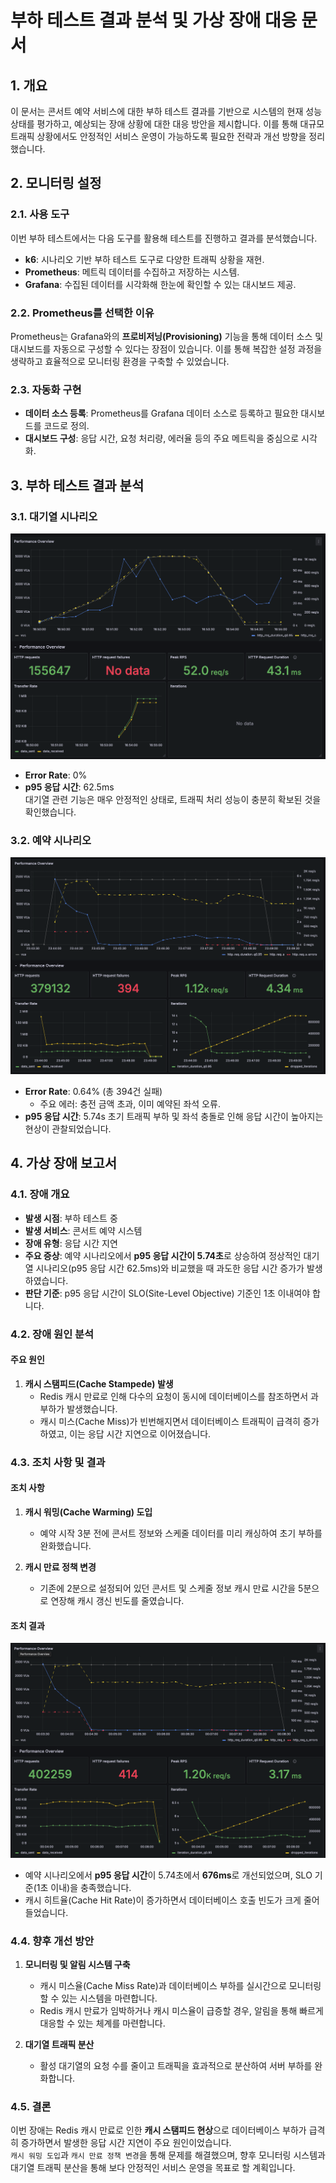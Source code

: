 # 부하 테스트 결과 분석 및 가상 장애 대응 문서

## 1. 개요

이 문서는 콘서트 예약 서비스에 대한 부하 테스트 결과를 기반으로 시스템의 현재 성능 상태를 평가하고, 예상되는 장애 상황에 대한 대응 방안을 제시합니다. 이를 통해 대규모 트래픽
상황에서도 안정적인 서비스 운영이 가능하도록 필요한 전략과 개선 방향을 정리했습니다.

## 2. 모니터링 설정

### 2.1. 사용 도구

이번 부하 테스트에서는 다음 도구를 활용해 테스트를 진행하고 결과를 분석했습니다.

- **k6**: 시나리오 기반 부하 테스트 도구로 다양한 트래픽 상황을 재현.
- **Prometheus**: 메트릭 데이터를 수집하고 저장하는 시스템.
- **Grafana**: 수집된 데이터를 시각화해 한눈에 확인할 수 있는 대시보드 제공.

### 2.2. Prometheus를 선택한 이유

Prometheus는 Grafana와의 **프로비저닝(Provisioning)** 기능을 통해 데이터 소스 및 대시보드를 자동으로 구성할 수 있다는 장점이 있습니다. 이를 통해
복잡한 설정 과정을 생략하고 효율적으로 모니터링 환경을 구축할 수 있었습니다.

### 2.3. 자동화 구현

- **데이터 소스 등록**: Prometheus를 Grafana 데이터 소스로 등록하고 필요한 대시보드를 코드로 정의.
- **대시보드 구성**: 응답 시간, 요청 처리량, 에러율 등의 주요 메트릭을 중심으로 시각화.

## 3. 부하 테스트 결과 분석

### 3.1. 대기열 시나리오

![대기열 부하 테스트 결과](./images/queue-test-result.png)

- **Error Rate**: 0%
- **p95 응답 시간**: 62.5ms  
  대기열 관련 기능은 매우 안정적인 상태로, 트래픽 처리 성능이 충분히 확보된 것을 확인했습니다.

### 3.2. 예약 시나리오

![예약 부하 테스트 결과](./images/reservation-test-result.png)

- **Error Rate**: 0.64% (총 394건 실패)
    - 주요 에러: 충전 금액 초과, 이미 예약된 좌석 오류.
- **p95 응답 시간**: 5.74s
  초기 트래픽 부하 및 좌석 충돌로 인해 응답 시간이 높아지는 현상이 관찰되었습니다.

## 4. 가상 장애 보고서

### 4.1. 장애 개요

- **발생 시점**: 부하 테스트 중
- **발생 서비스**: 콘서트 예약 시스템
- **장애 유형**: 응답 시간 지연
- **주요 증상**: 예약 시나리오에서 **p95 응답 시간이 5.74초**로 상승하여 정상적인 대기열 시나리오(p95 응답 시간 62.5ms)와 비교했을 때 과도한 응답 시간
  증가가 발생하였습니다.
- **판단 기준**: p95 응답 시간이 SLO(Site-Level Objective) 기준인 1초 이내여야 합니다.

### 4.2. 장애 원인 분석

#### 주요 원인

1. **캐시 스탬피드(Cache Stampede) 발생**
    - Redis 캐시 만료로 인해 다수의 요청이 동시에 데이터베이스를 참조하면서 과부하가 발생했습니다.
    - 캐시 미스(Cache Miss)가 빈번해지면서 데이터베이스 트래픽이 급격히 증가하였고, 이는 응답 시간 지연으로 이어졌습니다.

### 4.3. 조치 사항 및 결과

#### 조치 사항

1. **캐시 워밍(Cache Warming) 도입**
    - 예약 시작 3분 전에 콘서트 정보와 스케줄 데이터를 미리 캐싱하여 초기 부하를 완화했습니다.

2. **캐시 만료 정책 변경**
    - 기존에 2분으로 설정되어 있던 콘서트 및 스케줄 정보 캐시 만료 시간을 5분으로 연장해 캐시 갱신 빈도를 줄였습니다.

#### 조치 결과

![가상 장애 대응 결과](./images/virtual-failure-result.png)

- 예약 시나리오에서 **p95 응답 시간**이 5.74초에서 **676ms**로 개선되었으며, SLO 기준(1초 이내)을 충족했습니다.
- 캐시 히트율(Cache Hit Rate)이 증가하면서 데이터베이스 호출 빈도가 크게 줄어들었습니다.

### 4.4. 향후 개선 방안

1. **모니터링 및 알림 시스템 구축**
    - 캐시 미스율(Cache Miss Rate)과 데이터베이스 부하를 실시간으로 모니터링할 수 있는 시스템을 마련합니다.
    - Redis 캐시 만료가 임박하거나 캐시 미스율이 급증할 경우, 알림을 통해 빠르게 대응할 수 있는 체계를 마련합니다.

2. **대기열 트래픽 분산**
    - 활성 대기열의 요청 수를 줄이고 트래픽을 효과적으로 분산하여 서버 부하를 완화합니다.

### 4.5. 결론

이번 장애는 Redis 캐시 만료로 인한 **캐시 스탬피드 현상**으로 데이터베이스 부하가 급격히 증가하면서 발생한 응답 시간 지연이 주요 원인이었습니다.  
`캐시 워밍 도입`과 `캐시 만료 정책 변경`을 통해 문제를 해결했으며, 향후 모니터링 시스템과 대기열 트래픽 분산을 통해 보다 안정적인 서비스 운영을 목표로 할 계획입니다.    